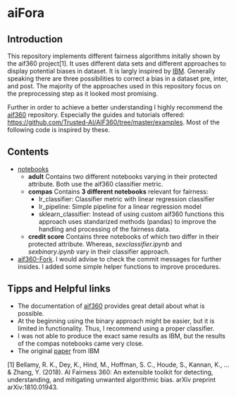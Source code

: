 # aiFora

## Introduction

This repository implements different fairness algorithms initally shown by the aif360 project[1]. It uses different data sets and different approaches to display potential biases in dataset. It is largly inspired by [IBM](http://aif360.mybluemix.net/check). Generally speaking there are three possibilities to correct a bias in a dataset pre, inter, and post. The majority of the approaches used in this repository focus on the preprocessing step as it looked most promising.

Further in order to achieve a better understanding I highly recommend the [aif360](https://github.com/Trusted-AI/AIF360) repository. Especially the guides and tutorials offered: https://github.com/Trusted-AI/AIF360/tree/master/examples. Most of the following code is inspired by these.

## Contents

* [notebooks](https://github.com/AlexanderZellner/aiFora/tree/main/notebooks)
    * **adult**
    Contains two different notebooks varying in their protected attribute. Both use the aif360 classifier metric.
    * **compas** 
    Contains **3 different notebooks** relevant for fairness:
        - lr_classifier: Classifier metric with linear regression classifier
        - lr_pipeline: Simple pipeline for a linear regression model
        - sklearn_classifier: Instead of using custom aif360 functions this approach uses standarized methods (pandas) to improve the handling and processing of the fairness data.
    * **credit score**
    Contains three notebooks of which two differ in their protected attribute. Whereas, *sexclassifier.ipynb* and *sexbinary.ipynb* vary in their classifier approach.
* [aif360-Fork](https://github.com/AlexanderZellner/AIF360). I would advise to check the commit messages for further insides. I added some simple helper functions to improve procedures.

## Tipps and Helpful links

* The documentation of [aif360](https://aif360.readthedocs.io/en/latest/modules/generated/aif360.metrics.ClassificationMetric.html) provides great detail about what is possible.
* At the beginning using the binary approach might be easier, but it is limited in functionality. Thus, I recommend using a proper classifier.
* I was not able to produce the exact same results as IBM, but the results of the compas notebooks came very close.
* The original [paper](https://arxiv.org/pdf/1810.01943.pdf) from IBM


[1] Bellamy, R. K., Dey, K., Hind, M., Hoffman, S. C., Houde, S., Kannan, K., ... & Zhang, Y. (2018). AI Fairness 360: An extensible toolkit for detecting, understanding, and mitigating unwanted algorithmic bias. arXiv preprint arXiv:1810.01943.
